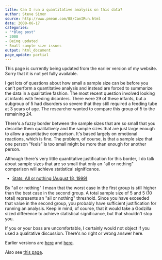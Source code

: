```yaml
---
title: Can I run a quantitative analysis on this data?
author: Steve Simon
source: http://www.pmean.com/08/CanIRun.html
date: 2008-06-17
categories:
- "*Blog post"
- 2008
- Being updated
- Small sample size issues
output: html_document
page_update: partial
---
```

This page is currently being updated from the earlier version of my website. Sorry that it is not yet fully available.

I get lots of questions about how small a sample size can be before you
can't perform a quantitative analysis and instead are forced to
summarize the data in a qualitative fashion. The most recent question
involved looking at infants with feeding disorders. There were 29 of
these infants, but a subgroup of 5 had disorders so severe that they
still required a feeding tube at 3 years of age. The researcher wanted
to compare this group of 5 to the remaining 24.

There's a fuzzy border between the sample sizes that are so small that
you describe them qualitatively and the sample sizes that are just large
enough to allow a quantitative comparison. It's based largely on
emotional reactions, which is fine. The problem, of course, is that a
sample size that one person "feels" is too small might be more than
enough for another person.

Although there's very little quantitative justification for this
border, I do talk about sample sizes that are so small that only an
"all or nothing" comparison will achieve statistical significance.

-   [Stats: All or nothing (August 18, 1999)](../size/all.asp)

By "all or nothing" I mean that the worst case in the first group is
still higher than the best case in the second group. A total sample size
of 5 and 5 (10 total) represents an "all or nothing" threshold. Since
you have exceeded that value in the second group, you probably have
sufficient justification for running an analysis. Keep in mind, of
course, that it would take a Godzilla sized difference to achieve
statistical significance, but that shouldn't stop you.

If you or your boss are uncomfortable, I certainly would not object if
you used a qualitative discussion. There's no right or wrong answer
here.

Earlier versions are [here][sim1] and [here][sim2].

[sim1]: http://www.pmean.com/08/CanIRun.html
[sim2]: http://new.pmean.com/can-i-run/

Also see [this page][sim3].

[sim3]: http://www.pmean.com/08a/CanIRun.html

